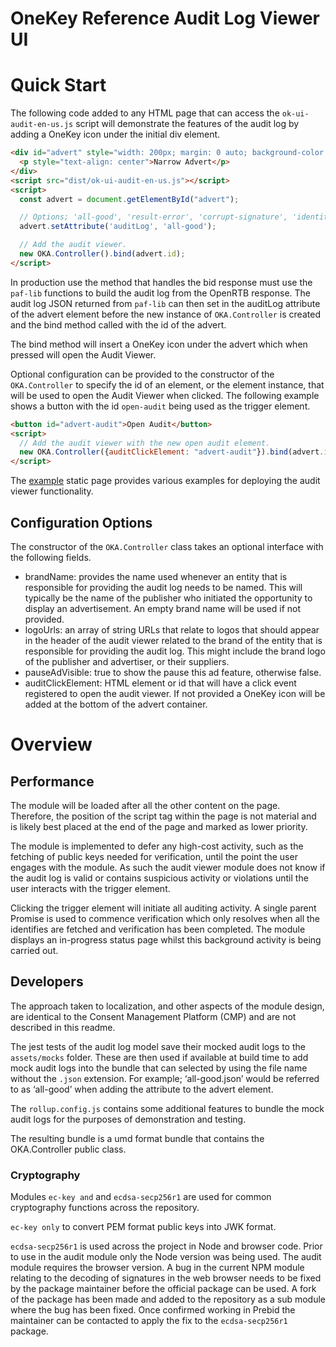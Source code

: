 # OneKey Reference Audit Log Viewer UI

# Quick Start

The following code added to any HTML page that can access the
`ok-ui-audit-en-us.js` script will demonstrate the features of the audit log by
adding a OneKey icon under the initial div element.

```html
<div id="advert" style="width: 200px; margin: 0 auto; background-color: aqua;">
  <p style="text-align: center">Narrow Advert</p>
</div>
<script src="dist/ok-ui-audit-en-us.js"></script>
<script>
  const advert = document.getElementById("advert");

  // Options; 'all-good', 'result-error', 'corrupt-signature', 'identity-not-found'
  advert.setAttribute('auditLog', 'all-good');

  // Add the audit viewer.
  new OKA.Controller().bind(advert.id);
</script>
```

In production use the method that handles the bid response must use the `paf-lib`
functions to build the audit log from the OpenRTB response. The audit log JSON
returned from `paf-lib` can then set in the auditLog attribute of the advert
element before the new instance of `OKA.Controller` is created and the bind method
called with the id of the advert.

The bind method will insert a OneKey icon under the advert which when pressed
will open the Audit Viewer.

Optional configuration can be provided to the constructor of the 
`OKA.Controller` to specify the id of an element, or the element instance, that
will be used to open the Audit Viewer when clicked. The following example shows
a button with the id `open-audit` being used as the trigger element.

```html
<button id="advert-audit">Open Audit</button>
<script>
  // Add the audit viewer with the new open audit element.
  new OKA.Controller({auditClickElement: "advert-audit"}).bind(advert.id);
</script>
```

The [example](./index.html) static page provides various examples for deploying
the audit viewer functionality.

## Configuration Options

The constructor of the `OKA.Controller` class takes an optional interface with
the following fields.

-   brandName: provides the name used whenever an entity that is responsible for
    providing the audit log needs to be named. This will typically be the name
    of the publisher who initiated the opportunity to display an advertisement.
    An empty brand name will be used if not provided.
-   logoUrls: an array of string URLs that relate to logos that should appear in
    the header of the audit viewer related to the brand of the entity that is
    responsible for providing the audit log. This might include the brand logo
    of the publisher and advertiser, or their suppliers.
-   pauseAdVisible: true to show the pause this ad feature, otherwise false.
-   auditClickElement: HTML element or id that will have a click event 
    registered to open the audit viewer. If not provided a OneKey icon will be
    added at the bottom of the advert container.

# Overview

## Performance

The module will be loaded after all the other content on the page. Therefore,
the position of the script tag within the page is not material and is likely
best placed at the end of the page and marked as lower priority.

The module is implemented to defer any high-cost activity, such as the fetching
of public keys needed for verification, until the point the user engages with
the module. As such the audit viewer module does not know if the audit log is
valid or contains suspicious activity or violations until the user interacts
with the trigger element.

Clicking the trigger element will initiate all auditing activity. A single 
parent Promise is used to commence verification which only resolves when all the
identifies are fetched and verification has been completed. The module displays
an in-progress status page whilst this background activity is being carried out.

## Developers

The approach taken to localization, and other aspects of the module design, are
identical to the Consent Management Platform (CMP) and are not described in this
readme.

The jest tests of the audit log model save their mocked audit logs to the
`assets/mocks` folder. These are then used if available at build time to add mock
audit logs into the bundle that can selected by using the file name without the
`.json` extension. For example; ‘all-good.json’ would be referred to as ‘all-good’
when adding the attribute to the advert element.

The `rollup.config.js` contains some additional features to bundle the mock audit
logs for the purposes of demonstration and testing.

The resulting bundle is a umd format bundle that contains the OKA.Controller
public class.

### Cryptography

Modules `ec-key and` and `ecdsa-secp256r1` are used for common cryptography
functions across the repository.

`ec-key only` to convert PEM format public keys into JWK format.

`ecdsa-secp256r1` is used across the project in Node and browser code. Prior to
use in the audit module only the Node version was being used. The audit module
requires the browser version. A bug in the current NPM module relating to the
decoding of signatures in the web browser needs to be fixed by the package
maintainer before the official package can be used. A fork of the package has
been made and added to the repository as a sub module where the bug has been
fixed. Once confirmed working in Prebid the maintainer can be contacted to apply
the fix to the `ecdsa-secp256r1` package.
